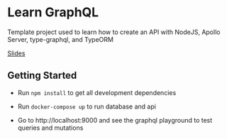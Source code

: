 # Learn GraphQL

Template project used to learn how to create an API with NodeJS, Apollo Server, type-graphql, and TypeORM

[Slides](https://keonik.github.io/learn-graphql)

## Getting Started

-   Run `npm install` to get all development dependencies

-   Run `docker-compose up` to run database and api

-   Go to http://localhost:9000 and see the graphql playground to test queries and mutations
